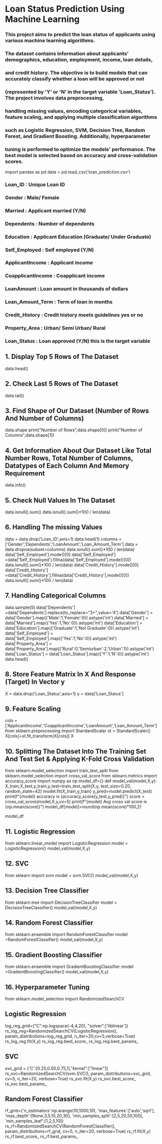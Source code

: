 # Loan Status Prediction Using Machine Learning

### This project aims to predict the loan status of applicants using various machine learning algorithms. 
### The dataset contains information about applicants' demographics, education, employment, income, loan details, 
### and credit history. The objective is to build models that can accurately classify whether a loan will be approved or not 
### (represented by 'Y' or 'N' in the target variable 'Loan_Status'). The project involves data preprocessing, 
### handling missing values, encoding categorical variables, feature scaling, and applying multiple classification algorithms 
### such as Logistic Regression, SVM, Decision Tree, Random Forest, and Gradient Boosting. Additionally, hyperparameter 
### tuning is performed to optimize the models' performance. The best model is selected based on accuracy and cross-validation scores.

import pandas as pd
data = pd.read_csv('loan_prediction.csv')
### Loan_ID : Unique Loan ID

### Gender : Male/ Female

### Married : Applicant married (Y/N)

### Dependents : Number of dependents

### Education : Applicant Education (Graduate/ Under Graduate)

### Self_Employed : Self employed (Y/N)

### ApplicantIncome : Applicant income

### CoapplicantIncome : Coapplicant income

### LoanAmount : Loan amount in thousands of dollars

### Loan_Amount_Term : Term of loan in months

### Credit_History : Credit history meets guidelines yes or no

### Property_Area : Urban/ Semi Urban/ Rural

### Loan_Status : Loan approved (Y/N) this is the target variable

## 1. Display Top 5 Rows of The Dataset
data.head()

## 2. Check Last 5 Rows of The Dataset
data.tail()

## 3. Find Shape of Our Dataset (Number of Rows And Number of Columns)
data.shape
print("Number of Rows",data.shape[0])
print("Number of Columns",data.shape[1])

## 4. Get Information About Our Dataset Like Total Number Rows, Total Number of Columns, Datatypes of Each Column And Memory Requirement
data.info()

## 5. Check Null Values In The Dataset
data.isnull().sum()
data.isnull().sum()*100 / len(data)

## 6. Handling The missing Values
data = data.drop('Loan_ID',axis=1)
data.head(1)
columns = ['Gender','Dependents','LoanAmount','Loan_Amount_Term']
data = data.dropna(subset=columns)
data.isnull().sum()*100 / len(data)
data['Self_Employed'].mode()[0]
data['Self_Employed'] =data['Self_Employed'].fillna(data['Self_Employed'].mode()[0])
data.isnull().sum()*100 / len(data)
data['Credit_History'].mode()[0]
data['Credit_History'] =data['Credit_History'].fillna(data['Credit_History'].mode()[0])
data.isnull().sum()*100 / len(data)

## 7. Handling Categorical Columns
data.sample(5)
data['Dependents'] =data['Dependents'].replace(to_replace="3+",value='4')
data['Gender'] = data['Gender'].map({'Male':1,'Female':0}).astype('int')
data['Married'] = data['Married'].map({'Yes':1,'No':0}).astype('int')
data['Education'] = data['Education'].map({'Graduate':1,'Not Graduate':0}).astype('int')
data['Self_Employed'] = data['Self_Employed'].map({'Yes':1,'No':0}).astype('int')
data['Property_Area'] = data['Property_Area'].map({'Rural':0,'Semiurban':2,'Urban':1}).astype('int')
data['Loan_Status'] = data['Loan_Status'].map({'Y':1,'N':0}).astype('int')
data.head()

## 8. Store Feature Matrix In X And Response (Target) In Vector y
X = data.drop('Loan_Status',axis=1)
y = data['Loan_Status']

## 9. Feature Scaling
cols = ['ApplicantIncome','CoapplicantIncome','LoanAmount','Loan_Amount_Term']
from sklearn.preprocessing import StandardScaler
st = StandardScaler()
X[cols]=st.fit_transform(X[cols])
X

## 10. Splitting The Dataset Into The Training Set And Test Set & Applying K-Fold Cross Validation
from sklearn.model_selection import train_test_split
from sklearn.model_selection import cross_val_score
from sklearn.metrics import accuracy_score
import numpy as np
model_df={}
def model_val(model,X,y):
    X_train,X_test,y_train,y_test=train_test_split(X,y, test_size=0.20, random_state=42)
    model.fit(X_train,y_train)
    y_pred=model.predict(X_test)
    print(f"{model} accuracy is {accuracy_score(y_test,y_pred)}")
    score = cross_val_score(model,X,y,cv=5)
    print(f"{model} Avg cross val score is {np.mean(score)}")
    model_df[model]=round(np.mean(score)*100,2)
    
model_df

## 11. Logistic Regression
from sklearn.linear_model import LogisticRegression
model = LogisticRegression()
model_val(model,X,y)

## 12. SVC
from sklearn import svm
model = svm.SVC()
model_val(model,X,y)

## 13. Decision Tree Classifier
from sklearn.tree import DecisionTreeClassifier
model = DecisionTreeClassifier()
model_val(model,X,y)

## 14. Random Forest Classifier
from sklearn.ensemble import RandomForestClassifier
model =RandomForestClassifier()
model_val(model,X,y)

## 15. Gradient Boosting Classifier
from sklearn.ensemble import GradientBoostingClassifier
model =GradientBoostingClassifier()
model_val(model,X,y)

## 16. Hyperparameter Tuning
from sklearn.model_selection import RandomizedSearchCV

## Logistic Regression
log_reg_grid={"C":np.logspace(-4,4,20), "solver":['liblinear']}
rs_log_reg=RandomizedSearchCV(LogisticRegression(), param_distributions=log_reg_grid, n_iter=20,cv=5,verbose=True)
rs_log_reg.fit(X,y)
rs_log_reg.best_score_
rs_log_reg.best_params_

## SVC
svc_grid = {'C':[0.25,0.50,0.75,1],"kernel":["linear"]}
rs_svc=RandomizedSearchCV(svm.SVC(), param_distributions=svc_grid, cv=5, n_iter=20, verbose=True)
rs_svc.fit(X,y)
rs_svc.best_score_
rs_svc.best_params_

## Random Forest Classifier
rf_grid={'n_estimators':np.arange(10,1000,10), 'max_features':['auto','sqrt'], 'max_depth':[None,3,5,10,20,30], 'min_samples_split':[2,5,20,50,100], 'min_samples_leaf':[1,2,5,10]}
rs_rf=RandomizedSearchCV(RandomForestClassifier(), param_distributions=rf_grid, cv=5, n_iter=20, verbose=True)
rs_rf.fit(X,y)
rs_rf.best_score_
rs_rf.best_params_
